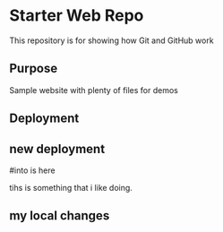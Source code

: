 # Starter Web Repo

This repository is for showing how Git and GitHub work

## Purpose

Sample website with plenty of files for demos

## Deployment

## new deployment
#into is here

tihs is something that i like doing.

## my local changes